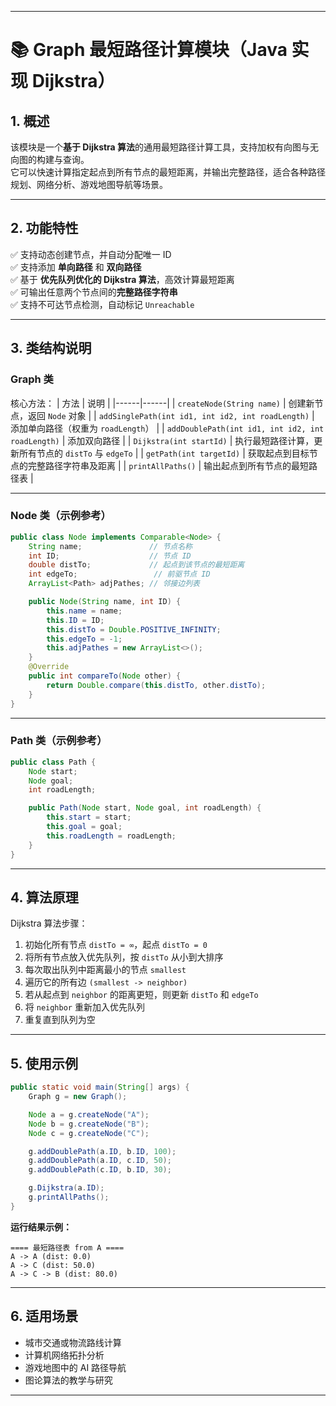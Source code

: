 
---

# 📚 Graph 最短路径计算模块（Java 实现 Dijkstra）

## 1. 概述  
该模块是一个**基于 Dijkstra 算法**的通用最短路径计算工具，支持加权有向图与无向图的构建与查询。  
它可以快速计算指定起点到所有节点的最短距离，并输出完整路径，适合各种路径规划、网络分析、游戏地图导航等场景。

---

## 2. 功能特性  
✅ 支持动态创建节点，并自动分配唯一 ID  
✅ 支持添加 **单向路径** 和 **双向路径**  
✅ 基于 **优先队列优化的 Dijkstra 算法**，高效计算最短距离  
✅ 可输出任意两个节点间的**完整路径字符串**  
✅ 支持不可达节点检测，自动标记 `Unreachable`  

---

## 3. 类结构说明  

### Graph 类  
核心方法：
| 方法 | 说明 |
|------|------|
| `createNode(String name)` | 创建新节点，返回 `Node` 对象 |
| `addSinglePath(int id1, int id2, int roadLength)` | 添加单向路径（权重为 `roadLength`） |
| `addDoublePath(int id1, int id2, int roadLength)` | 添加双向路径 |
| `Dijkstra(int startId)` | 执行最短路径计算，更新所有节点的 `distTo` 与 `edgeTo` |
| `getPath(int targetId)` | 获取起点到目标节点的完整路径字符串及距离 |
| `printAllPaths()` | 输出起点到所有节点的最短路径表 |

---

### Node 类（示例参考）
```java
public class Node implements Comparable<Node> {
    String name;               // 节点名称
    int ID;                    // 节点 ID
    double distTo;             // 起点到该节点的最短距离
    int edgeTo;                 // 前驱节点 ID
    ArrayList<Path> adjPathes; // 邻接边列表

    public Node(String name, int ID) {
        this.name = name;
        this.ID = ID;
        this.distTo = Double.POSITIVE_INFINITY;
        this.edgeTo = -1;
        this.adjPathes = new ArrayList<>();
    }
    @Override
    public int compareTo(Node other) {
        return Double.compare(this.distTo, other.distTo);
    }
}
```

---

### Path 类（示例参考）
```java
public class Path {
    Node start;
    Node goal;
    int roadLength;

    public Path(Node start, Node goal, int roadLength) {
        this.start = start;
        this.goal = goal;
        this.roadLength = roadLength;
    }
}
```

---

## 4. 算法原理  
Dijkstra 算法步骤：
1. 初始化所有节点 `distTo = ∞`，起点 `distTo = 0`  
2. 将所有节点放入优先队列，按 `distTo` 从小到大排序  
3. 每次取出队列中距离最小的节点 `smallest`  
4. 遍历它的所有边 `(smallest -> neighbor)`  
5. 若从起点到 `neighbor` 的距离更短，则更新 `distTo` 和 `edgeTo`  
6. 将 `neighbor` 重新加入优先队列  
7. 重复直到队列为空  

---

## 5. 使用示例
```java
public static void main(String[] args) {
    Graph g = new Graph();

    Node a = g.createNode("A");
    Node b = g.createNode("B");
    Node c = g.createNode("C");

    g.addDoublePath(a.ID, b.ID, 100);
    g.addDoublePath(a.ID, c.ID, 50);
    g.addDoublePath(c.ID, b.ID, 30);

    g.Dijkstra(a.ID);
    g.printAllPaths();
}
```

**运行结果示例：**
```
==== 最短路径表 from A ====
A -> A (dist: 0.0)
A -> C (dist: 50.0)
A -> C -> B (dist: 80.0)
```

---

## 6. 适用场景
- 城市交通或物流路线计算  
- 计算机网络拓扑分析  
- 游戏地图中的 AI 路径导航  
- 图论算法的教学与研究  

---